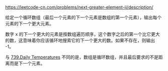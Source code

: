 https://leetcode-cn.com/problems/next-greater-element-ii/description/

给定一个循环数组（最后一个元素的下一个元素是数组的第一个元素），输出每个元素的下一个更大元素。

数字 x 的下一个更大的元素是按数组遍历顺序，这个数字之后的第一个比它更大的数，这意味着你应该循环地搜索它的下一个更大的数。如果不存在，则输出 -1。

与 [739.Daily Temperatures](https://leetcode-cn.com/problems/daily-temperatures/description/ "悬停显示") 不同的是，数组是循环数组，并且最后要求的不是距离而是下一个元素。
